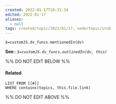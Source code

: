 ```yaml
---
created: 2022-01-17T18:31:34 
edited: 2022-01-17
aliases:
  - null
tags: created/topic/2022/01/17, node/topic/stub
---
```

`$=customJS.dv_funcs.mentionedIn(dv)`


**See**::
*`$=customJS.dv_funcs.outlinedIn(dv, this)`*

%% DO NOT EDIT BELOW %%

#### Related 

```dataview
LIST FROM [[#]]
WHERE contains(topics, this.file.link)
```
%% DO NOT EDIT ABOVE %%
